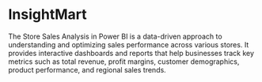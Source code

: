 # InsightMart
The Store Sales Analysis in Power BI is a data-driven approach to understanding and optimizing sales performance across various stores. It provides interactive dashboards and reports that help businesses track key metrics such as total revenue, profit margins, customer demographics, product performance, and regional sales trends. 
